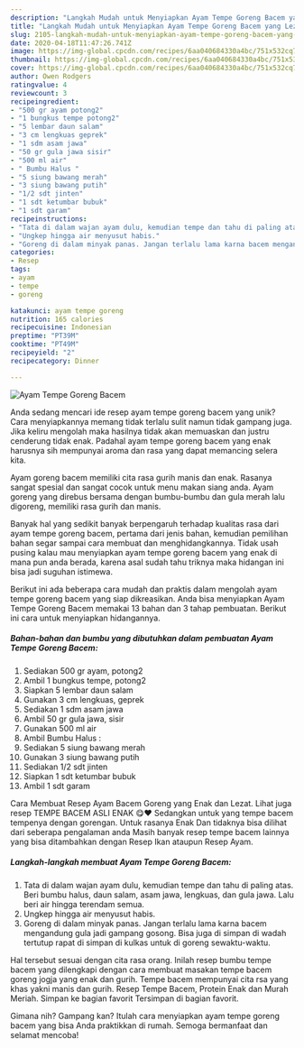 ```yaml
---
description: "Langkah Mudah untuk Menyiapkan Ayam Tempe Goreng Bacem yang Lezat Sekali"
title: "Langkah Mudah untuk Menyiapkan Ayam Tempe Goreng Bacem yang Lezat Sekali"
slug: 2105-langkah-mudah-untuk-menyiapkan-ayam-tempe-goreng-bacem-yang-lezat-sekali
date: 2020-04-18T11:47:26.741Z
image: https://img-global.cpcdn.com/recipes/6aa040684330a4bc/751x532cq70/ayam-tempe-goreng-bacem-foto-resep-utama.jpg
thumbnail: https://img-global.cpcdn.com/recipes/6aa040684330a4bc/751x532cq70/ayam-tempe-goreng-bacem-foto-resep-utama.jpg
cover: https://img-global.cpcdn.com/recipes/6aa040684330a4bc/751x532cq70/ayam-tempe-goreng-bacem-foto-resep-utama.jpg
author: Owen Rodgers
ratingvalue: 4
reviewcount: 3
recipeingredient:
- "500 gr ayam potong2"
- "1 bungkus tempe potong2"
- "5 lembar daun salam"
- "3 cm lengkuas geprek"
- "1 sdm asam jawa"
- "50 gr gula jawa sisir"
- "500 ml air"
- " Bumbu Halus "
- "5 siung bawang merah"
- "3 siung bawang putih"
- "1/2 sdt jinten"
- "1 sdt ketumbar bubuk"
- "1 sdt garam"
recipeinstructions:
- "Tata di dalam wajan ayam dulu, kemudian tempe dan tahu di paling atas. Beri bumbu halus, daun salam, asam jawa, lengkuas, dan gula jawa. Lalu beri air hingga terendam semua."
- "Ungkep hingga air menyusut habis."
- "Goreng di dalam minyak panas. Jangan terlalu lama karna bacem mengandung gula jadi gampang gosong. Bisa juga di simpan di wadah tertutup rapat di simpan di kulkas untuk di goreng sewaktu-waktu."
categories:
- Resep
tags:
- ayam
- tempe
- goreng

katakunci: ayam tempe goreng 
nutrition: 165 calories
recipecuisine: Indonesian
preptime: "PT39M"
cooktime: "PT49M"
recipeyield: "2"
recipecategory: Dinner

---
```



![Ayam Tempe Goreng Bacem](https://img-global.cpcdn.com/recipes/6aa040684330a4bc/751x532cq70/ayam-tempe-goreng-bacem-foto-resep-utama.jpg)

Anda sedang mencari ide resep ayam tempe goreng bacem yang unik? Cara menyiapkannya memang tidak terlalu sulit namun tidak gampang juga. Jika keliru mengolah maka hasilnya tidak akan memuaskan dan justru cenderung tidak enak. Padahal ayam tempe goreng bacem yang enak harusnya sih mempunyai aroma dan rasa yang dapat memancing selera kita.

Ayam goreng bacem memiliki cita rasa gurih manis dan enak. Rasanya sangat spesial dan sangat cocok untuk menu makan siang anda. Ayam goreng yang direbus bersama dengan bumbu-bumbu dan gula merah lalu digoreng, memiliki rasa gurih dan manis.

Banyak hal yang sedikit banyak berpengaruh terhadap kualitas rasa dari ayam tempe goreng bacem, pertama dari jenis bahan, kemudian pemilihan bahan segar sampai cara membuat dan menghidangkannya. Tidak usah pusing kalau mau menyiapkan ayam tempe goreng bacem yang enak di mana pun anda berada, karena asal sudah tahu triknya maka hidangan ini bisa jadi suguhan istimewa.


Berikut ini ada beberapa cara mudah dan praktis dalam mengolah ayam tempe goreng bacem yang siap dikreasikan. Anda bisa menyiapkan Ayam Tempe Goreng Bacem memakai 13 bahan dan 3 tahap pembuatan. Berikut ini cara untuk menyiapkan hidangannya.

<!--inarticleads1-->

##### Bahan-bahan dan bumbu yang dibutuhkan dalam pembuatan Ayam Tempe Goreng Bacem:

1. Sediakan 500 gr ayam, potong2
1. Ambil 1 bungkus tempe, potong2
1. Siapkan 5 lembar daun salam
1. Gunakan 3 cm lengkuas, geprek
1. Sediakan 1 sdm asam jawa
1. Ambil 50 gr gula jawa, sisir
1. Gunakan 500 ml air
1. Ambil  Bumbu Halus :
1. Sediakan 5 siung bawang merah
1. Gunakan 3 siung bawang putih
1. Sediakan 1/2 sdt jinten
1. Siapkan 1 sdt ketumbar bubuk
1. Ambil 1 sdt garam


Cara Membuat Resep Ayam Bacem Goreng yang Enak dan Lezat. Lihat juga resep TEMPE BACEM ASLI ENAK 😋❤ Sedangkan untuk yang tempe bacem tempenya dengan gorengan. Untuk rasanya Enak Dan tidaknya bisa dilihat dari seberapa pengalaman anda Masih banyak resep tempe bacem lainnya yang bisa ditambahkan dengan Resep Ikan ataupun Resep Ayam. 

<!--inarticleads2-->

##### Langkah-langkah membuat Ayam Tempe Goreng Bacem:

1. Tata di dalam wajan ayam dulu, kemudian tempe dan tahu di paling atas. Beri bumbu halus, daun salam, asam jawa, lengkuas, dan gula jawa. Lalu beri air hingga terendam semua.
1. Ungkep hingga air menyusut habis.
1. Goreng di dalam minyak panas. Jangan terlalu lama karna bacem mengandung gula jadi gampang gosong. Bisa juga di simpan di wadah tertutup rapat di simpan di kulkas untuk di goreng sewaktu-waktu.


Hal tersebut sesuai dengan cita rasa orang. Inilah resep bumbu tempe bacem yang dilengkapi dengan cara membuat masakan tempe bacem goreng jogja yang enak dan gurih. Tempe bacem mempunyai cita rsa yang khas yakni manis dan gurih. Resep Tempe Bacem, Protein Enak dan Murah Meriah. Simpan ke bagian favorit Tersimpan di bagian favorit. 

Gimana nih? Gampang kan? Itulah cara menyiapkan ayam tempe goreng bacem yang bisa Anda praktikkan di rumah. Semoga bermanfaat dan selamat mencoba!
